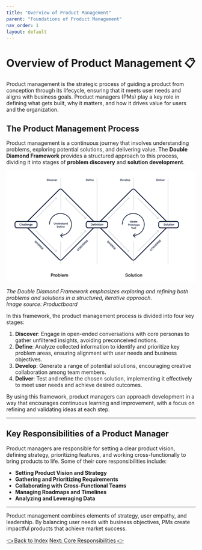 ```yaml
---
title: "Overview of Product Management"
parent: "Foundations of Product Management"
nav_order: 1
layout: default
---
```


# Overview of Product Management 📋

Product management is the strategic process of guiding a product from conception through its lifecycle, ensuring that it meets user needs and aligns with business goals. Product managers (PMs) play a key role in defining what gets built, why it matters, and how it drives value for users and the organization.

## The Product Management Process

Product management is a continuous journey that involves understanding problems, exploring potential solutions, and delivering value. The **Double Diamond Framework** provides a structured approach to this process, dividing it into stages of **problem discovery** and **solution development**.

![Double Diamond Model](../../assets/images/double-diamond-model.png)

*The Double Diamond Framework emphasizes exploring and refining both problems and solutions in a structured, iterative approach.*  
*Image source: Productboard*

In this framework, the product management process is divided into four key stages:

1. **Discover**: Engage in open-ended conversations with core personas to gather unfiltered insights, avoiding preconceived notions.
2. **Define**: Analyze collected information to identify and prioritize key problem areas, ensuring alignment with user needs and business objectives.
3. **Develop**: Generate a range of potential solutions, encouraging creative collaboration among team members.
4. **Deliver**: Test and refine the chosen solution, implementing it effectively to meet user needs and achieve desired outcomes.

By using this framework, product managers can approach development in a way that encourages continuous learning and improvement, with a focus on refining and validating ideas at each step.

---

## Key Responsibilities of a Product Manager

Product managers are responsible for setting a clear product vision, defining strategy, prioritizing features, and working cross-functionally to bring products to life. Some of their core responsibilities include:
- **Setting Product Vision and Strategy**
- **Gathering and Prioritizing Requirements**
- **Collaborating with Cross-Functional Teams**
- **Managing Roadmaps and Timelines**
- **Analyzing and Leveraging Data**

---

Product management combines elements of strategy, user empathy, and leadership. By balancing user needs with business objectives, PMs create impactful products that achieve market success.

<div class="nav-buttons">
    <a href="../1-foundations-of-product-management/index" class="btn btn-secondary">👈 Back to Index</a>
    <a href="../1-foundations-of-product-management/core-responsibilities" class="btn btn-primary">Next: Core Responsibilities 👉</a>
</div>